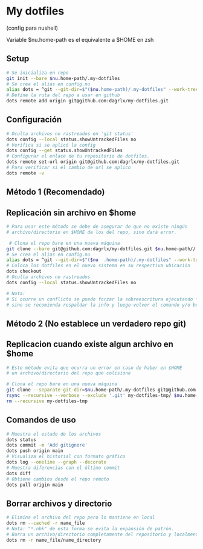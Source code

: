 # My dotfiles

(config para nushell)

Variable $nu.home-path es el equivalente a $HOME en zsh

## Setup

```sh
# Se inicializa en repo
git init --bare $nu.home-path/.my-dotfiles
# Se crea el alias en config.nu
alias dots = ^git --git-dir=$"($nu.home-path)/.my-dotfiles" --work-tree=($nu.home-path)
# Define la ruta del repo a usar en github
dots remote add origin git@github.com:dagrlx/my-dotfiles.git
```

## Configuración

```sh
# Oculta archivos no rastreados en 'git status'
dots config --local status.showUntrackedFiles no
# Verifica si se aplicó la config
dots config --get status.showUntrackedFiles
# Configurar el enlace de tu repositorio de dotfiles.
dots remote set-url origin git@github.com:dagrlx/my-dotfiles.git
# Para verificar si el cambio de url se aplico
dots remote -v

```

## Método 1 (Recomendado)

## Replicación sin archivo en $home

```sh
# Para usar este método se debe de asegurar de que no existe ningún
# archivo/directorio en $HOME de los del repo, sino dará error.

 # Clona el repo bare en una nueva máquina
git clone --bare git@github.com:dagrlx/my-dotfiles.git $nu.home-path//.my-dotfiles
# Se crea el alias en config.nu
alias dots = ^git --git-dir=$"($nu  .home-path)/.my-dotfiles" --work-tree=($nu.home-path)
# Coloca los dotfiles en el nuevo sistema en su respectiva ubicación
dots checkout
# Oculta archivos no rastreados
dots config --local status.showUntrackedFiles no

# Nota:
# Si ocurre un conflicto se puedo forzar la sobreescritura ejecutando **dots checkout -f**
# sino se recomienda respaldar la info y luego volver el comando y/o borrar los archivos
```

## Método 2 (No establece un verdadero repo git)

## Replicacion cuando existe algun archivo en $home

```sh
# Este método evita que ocurra un error en caso de haber en $HOME
# un archivo/directorio del repo que colisione

# Clona el repo bare en una nueva máquina
git clone --separate-git-dir=$nu.home-path/.my-dotfiles git@github.com:dagrlx/my-dotfiles.git my-dotfiles-tmp
rsync --recursive --verbose --exclude '.git' my-dotfiles-tmp/ $nu.home-path/
rm --recursive my-dotfiles-tmp
```

## Comandos de uso

```sh
# Muestra el estado de los archivos
dots status
dots commit -m 'Add gitignore'
dots push origin main
# Visualiza el historial con formato gráfico
dots log --oneline --graph --decorate
# Muestra diferencias con el último commit
dots diff
# Obtiene cambios desde el repo remoto
dots pull origin main
```

## Borrar archivos y directorio

```sh
# Elimina el archivo del repo pero lo mantiene en local
dots rm --cached -r name_file
# Nota: "*.nbk" de esta forma se evita la expansión de patrón.
# Borra un archivo/directorio completamente del repositorio y localmente
dots rm -r name_file/name_directory
```
